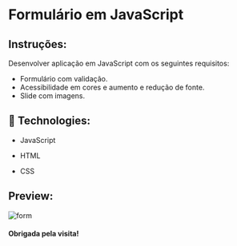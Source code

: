 # Formulário em JavaScript

## Instruções:
Desenvolver aplicação em JavaScript com os seguintes requisitos:

- Formulário com validação.
- Acessibilidade em cores e aumento e redução de fonte.
- Slide com imagens.

## :rocket: Technologies:

- JavaScript

- HTML

- CSS

## Preview:
![form](https://user-images.githubusercontent.com/73259410/108551977-731cdc00-72cf-11eb-99b9-c0fca0ee57f4.png)


#### Obrigada pela visita!
